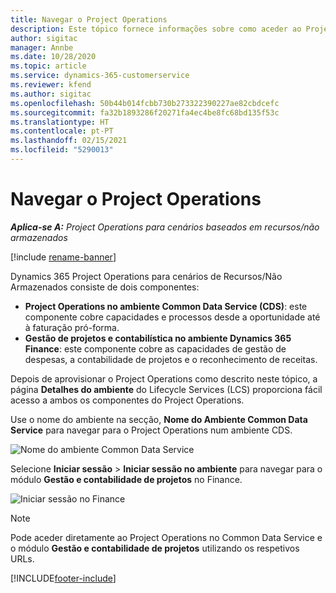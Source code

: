 ```yaml
---
title: Navegar o Project Operations
description: Este tópico fornece informações sobre como aceder ao Project Operations a partir do Lifecycle Services.
author: sigitac
manager: Annbe
ms.date: 10/28/2020
ms.topic: article
ms.service: dynamics-365-customerservice
ms.reviewer: kfend
ms.author: sigitac
ms.openlocfilehash: 50b44b014fcbb730b273322390227ae82cbdcefc
ms.sourcegitcommit: fa32b1893286f20271fa4ec4be8fc68bd135f53c
ms.translationtype: HT
ms.contentlocale: pt-PT
ms.lasthandoff: 02/15/2021
ms.locfileid: "5290013"
---
```

# <a name="navigate-project-operations"></a>Navegar o Project Operations

_**Aplica-se A:** Project Operations para cenários baseados em recursos/não armazenados_

[!include [rename-banner](~/includes/cc-data-platform-banner.md)]

Dynamics 365 Project Operations para cenários de Recursos/Não Armazenados consiste de dois componentes: 

 - **Project Operations no ambiente Common Data Service (CDS)**: este componente cobre capacidades e processos desde a oportunidade até à faturação pró-forma. 
 - **Gestão de projetos e contabilística no ambiente Dynamics 365 Finance**: este componente cobre as capacidades de gestão de despesas, a contabilidade de projetos e o reconhecimento de receitas. 

Depois de aprovisionar o Project Operations como descrito neste tópico, a página **Detalhes do ambiente** do Lifecycle Services (LCS) proporciona fácil acesso a ambos os componentes do Project Operations.  

Use o nome do ambiente na secção, **Nome do Ambiente Common Data Service** para navegar para o Project Operations num ambiente CDS. 

  ![Nome do ambiente Common Data Service](./media/environment-name.PNG)

Selecione **Iniciar sessão** > **Iniciar sessão no ambiente** para navegar para o módulo **Gestão e contabilidade de projetos** no Finance.  

   ![Iniciar sessão no Finance](./media/environment-login.PNG)

> [!NOTE]
> Pode aceder diretamente ao Project Operations no Common Data Service e o módulo **Gestão e contabilidade de projetos** utilizando os respetivos URLs. 


[!INCLUDE[footer-include](../includes/footer-banner.md)]